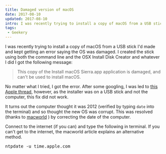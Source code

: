 ```yaml
---
title: Damaged version of macOS
date: 2017-08-10
updated: 2017-08-10
intro: I was recently trying to install a copy of macOS from a USB stick I'd made and kept getting an error saying the OS was damaged. I created the stick using both the command line and the OSX Install Disk Creator and whatever I&nbsp;did I&nbsp;got the error.
tags:
 - Geekery
---
```


I was recently trying to install a copy of macOS from a USB stick I'd made and kept getting an error saying the OS was damaged. I created the stick using both the command line and the OSX Install Disk Creator and whatever I did I got the following message:

> This copy of the Install macOS Sierra.app application is damaged, and can't be used to install macOS.

No matter what I tried, I got the error. After some googling, I was led to [this Apple thread](https://discussions.apple.com/thread/7675283?start=0&tstart=0)​, however, as the installer was on a USB stick and not the computer, this fix did not work.

It turns out the computer thought it was 2012 (verified by typing `date` into the terminal) and so thought the new OS was corrupt. This was resolved (thanks to [macworld](http://www.macworld.com/article/3097533/macs/installing-os-x-what-to-do-when-this-copy-of-the-install-os-x-application-cannot-be-verified.html) ) by correcting the date of the computer. 

Connect to the internet (if you can) and type the following in terminal. If you can't get to the internet, the macworld article explains an alternative method.

<pre class="language-bash">ntpdate -u time.apple.com</pre>